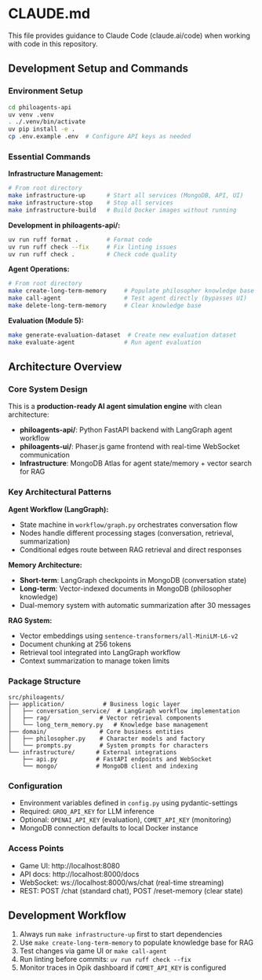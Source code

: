 # CLAUDE.md

This file provides guidance to Claude Code (claude.ai/code) when working with code in this repository.

## Development Setup and Commands

### Environment Setup
```bash
cd philoagents-api
uv venv .venv
. ./.venv/bin/activate
uv pip install -e .
cp .env.example .env  # Configure API keys as needed
```

### Essential Commands

**Infrastructure Management:**
```bash
# From root directory
make infrastructure-up      # Start all services (MongoDB, API, UI)
make infrastructure-stop    # Stop all services
make infrastructure-build   # Build Docker images without running
```

**Development in philoagents-api/:**
```bash
uv run ruff format .        # Format code
uv run ruff check --fix     # Fix linting issues
uv run ruff check .         # Check code quality
```

**Agent Operations:**
```bash
# From root directory
make create-long-term-memory     # Populate philosopher knowledge base
make call-agent                  # Test agent directly (bypasses UI)
make delete-long-term-memory     # Clear knowledge base
```

**Evaluation (Module 5):**
```bash
make generate-evaluation-dataset  # Create new evaluation dataset
make evaluate-agent              # Run agent evaluation
```

## Architecture Overview

### Core System Design
This is a **production-ready AI agent simulation engine** with clean architecture:

- **philoagents-api/**: Python FastAPI backend with LangGraph agent workflow
- **philoagents-ui/**: Phaser.js game frontend with real-time WebSocket communication
- **Infrastructure**: MongoDB Atlas for agent state/memory + vector search for RAG

### Key Architectural Patterns

**Agent Workflow (LangGraph):**
- State machine in `workflow/graph.py` orchestrates conversation flow
- Nodes handle different processing stages (conversation, retrieval, summarization)
- Conditional edges route between RAG retrieval and direct responses

**Memory Architecture:**
- **Short-term**: LangGraph checkpoints in MongoDB (conversation state)
- **Long-term**: Vector-indexed documents in MongoDB (philosopher knowledge)
- Dual-memory system with automatic summarization after 30 messages

**RAG System:**
- Vector embeddings using `sentence-transformers/all-MiniLM-L6-v2`
- Document chunking at 256 tokens
- Retrieval tool integrated into LangGraph workflow
- Context summarization to manage token limits

### Package Structure
```
src/philoagents/
├── application/           # Business logic layer
│   ├── conversation_service/  # LangGraph workflow implementation
│   ├── rag/              # Vector retrieval components  
│   └── long_term_memory.py   # Knowledge base management
├── domain/               # Core business entities
│   ├── philosopher.py    # Character models and factory
│   └── prompts.py        # System prompts for characters
└── infrastructure/      # External integrations
    ├── api.py           # FastAPI endpoints and WebSocket
    └── mongo/           # MongoDB client and indexing
```

### Configuration
- Environment variables defined in `config.py` using pydantic-settings
- Required: `GROQ_API_KEY` for LLM inference
- Optional: `OPENAI_API_KEY` (evaluation), `COMET_API_KEY` (monitoring)
- MongoDB connection defaults to local Docker instance

### Access Points
- Game UI: http://localhost:8080
- API docs: http://localhost:8000/docs
- WebSocket: ws://localhost:8000/ws/chat (real-time streaming)
- REST: POST /chat (standard chat), POST /reset-memory (clear state)

## Development Workflow

1. Always run `make infrastructure-up` first to start dependencies
2. Use `make create-long-term-memory` to populate knowledge base for RAG
3. Test changes via game UI or `make call-agent`
4. Run linting before commits: `uv run ruff check --fix`
5. Monitor traces in Opik dashboard if `COMET_API_KEY` is configured